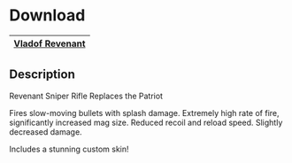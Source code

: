 # Download
[Vladof Revenant](https://raw.githubusercontent.com/BLCM/BLCMods/master/Borderlands%202%20mods/Battle-Bee/Vladof_Revenant) |
----|

## Description
Revenant Sniper Rifle 
 Replaces the Patriot 

 Fires slow-moving bullets with splash damage. Extremely high rate of fire, significantly increased mag size. Reduced recoil and reload speed. Slightly decreased damage. 

 Includes a stunning custom skin! 